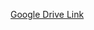 [Google Drive Link](https://drive.google.com/drive/folders/1vBPzWn5sUEBk4DPzHjrDNnuq5h-FXppm?usp=sharing)
